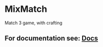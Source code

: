 # MixMatch
Match 3 game, with crafting

## For documentation see: [Docs](https://deepthoughtgaming.com/mix-match/)

